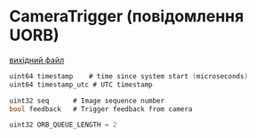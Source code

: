 # CameraTrigger (повідомлення UORB)



[вихідний файл](https://github.com/PX4/PX4-Autopilot/blob/main/msg/CameraTrigger.msg)

```c
uint64 timestamp    # time since system start (microseconds)
uint64 timestamp_utc # UTC timestamp

uint32 seq      # Image sequence number
bool feedback   # Trigger feedback from camera

uint32 ORB_QUEUE_LENGTH = 2

```
